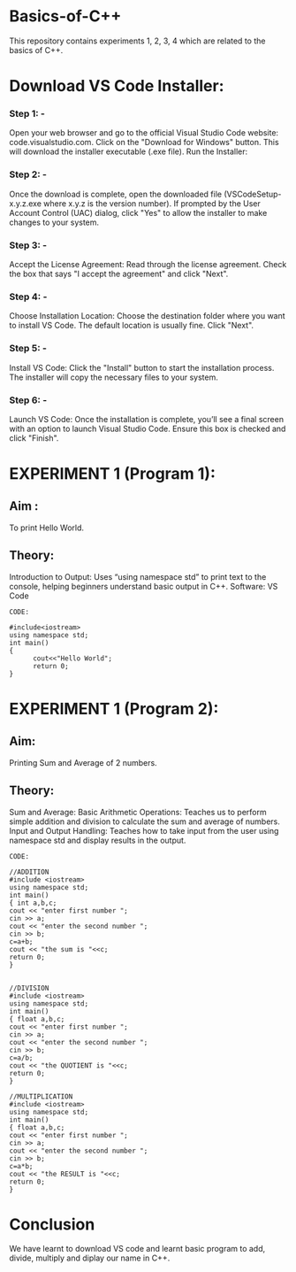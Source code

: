 # Basics-of-C++
This repository contains experiments 1, 2, 3, 4 which are related to the basics of C++.

# Download VS Code Installer:

### Step 1: -
Open your web browser and go to the official Visual Studio Code website: code.visualstudio.com. Click on the "Download for Windows" button. This will download the installer executable (.exe file). Run the Installer:

### Step 2: -
Once the download is complete, open the downloaded file (VSCodeSetup-x.y.z.exe where x.y.z is the version number). If prompted by the User Account Control (UAC) dialog, click "Yes" to allow the installer to make changes to your system.

### Step 3: -
Accept the License Agreement:
Read through the license agreement. Check the box that says "I accept the agreement" and click "Next".

### Step 4: -
Choose Installation Location:
Choose the destination folder where you want to install VS Code. The default location is usually fine. Click "Next".

### Step 5: -
Install VS Code:
Click the "Install" button to start the installation process. The installer will copy the necessary files to your system.

### Step 6: - 
Launch VS Code:
Once the installation is complete, you’ll see a final screen with an option to launch Visual Studio Code. Ensure this box is checked and click "Finish".

# EXPERIMENT 1 (Program 1):
## Aim : 
To print Hello World.
## Theory: 
Introduction to Output: Uses “using namespace std” to print text to the console, helping beginners understand basic output in C++.
Software: VS Code

~~~
CODE:

#include<iostream>
using namespace std;
int main()
{
      cout<<"Hello World";
      return 0;
} 
~~~

# EXPERIMENT 1 (Program 2): 
## Aim:
Printing Sum and Average of 2 numbers.
## Theory:
Sum and Average:
Basic Arithmetic Operations: Teaches us to perform simple addition and division to calculate the sum and average of numbers.
Input and Output Handling: Teaches how to take input from the user using namespace std and display results in the output.

~~~
CODE:

//ADDITION
#include <iostream>
using namespace std;
int main()
{ int a,b,c;
cout << "enter first number ";
cin >> a;
cout << "enter the second number ";
cin >> b;
c=a+b;
cout << "the sum is "<<c;
return 0;
} 


//DIVISION
#include <iostream>
using namespace std;
int main()
{ float a,b,c;
cout << "enter first number ";
cin >> a;
cout << "enter the second number ";
cin >> b;
c=a/b;
cout << "the QUOTIENT is "<<c;
return 0;
}

//MULTIPLICATION
#include <iostream>
using namespace std;
int main()
{ float a,b,c;
cout << "enter first number ";
cin >> a;
cout << "enter the second number ";
cin >> b;
c=a*b;
cout << "the RESULT is "<<c;
return 0;
} 
~~~

# Conclusion
We have learnt to download VS code and learnt basic program to add, divide, multiply and diplay our name in C++.
